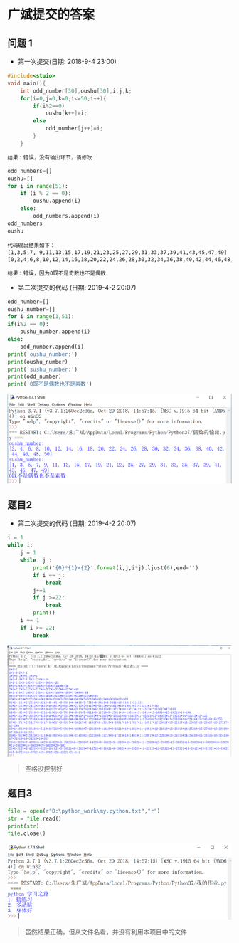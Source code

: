 # 广斌提交的答案

## 问题 1
* 第一次提交(日期: 2018-9-4 23:00)
```C
#include<stuio>
void main(){
    int odd_number[30],oushu[30],i,j,k;
    for(i=0,j=0,k=0;i<=50;i++){
        if(i%2==0)
            oushu[k++]=i;
        else
            odd_number[j++]=i;
        }
    }
```
```
结果：错误，没有输出环节，请修改
```

```python
odd_numbers=[]
oushu=[]
for i in range(51):
    if (i % 2 == 0):
        oushu.append(i)
    else:
        odd_numbers.append(i)    
odd_numbers
oushu
```
```
代码输出结果如下：
[1,3,5,7, 9,11,13,15,17,19,21,23,25,27,29,31,33,37,39,41,43,45,47,49]
[0,2,4,6,8,10,12,14,16,18,20,22,24,26,28,30,32,34,36,38,40,42,44,46,48,50]
```
```
结果：错误，因为0既不是奇数也不是偶数
```
* 第二次提交的代码 (日期: 2019-4-2 20:07)
```python
odd_number=[]
oushu_number=[]
for i in range(1,51):
if(i%2 == 0):
    oushu_number.append(i)
else:
    odd_number.append(i)
print('oushu_number:')
print(oushu_number)
print('sushu_number:')
print(odd_number)
print('0既不是偶数也不是素数')
```
![](imgs/题目1.png)
## 题目2
* 第二次提交的代码 (日期: 2019-4-2 20:07)
```python
i = 1
while i:
    j = 1 
    while  j :
        print('{0}*{1}={2}'.format(i,j,i*j).ljust(6),end='')
        if i == j:
            break
        j+=1
        if j >=22:
            break
        print()
    i += 1
    if i >= 22:
        break
```
![](imgs/题目2.png)
>空格没控制好
## 题目3
```python
file = open(r"D:\python_work\my.python.txt","r")
str = file.read()
print(str)
file.close()
```
![](imgs/题目3.png)
>虽然结果正确，但从文件名看，并没有利用本项目中的文件